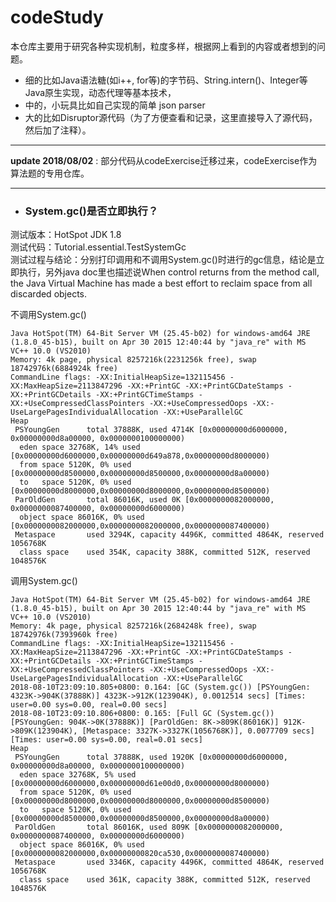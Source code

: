 # codeStudy  
   
本仓库主要用于研究各种实现机制，粒度多样，根据网上看到的内容或者想到的问题。  

 - 细的比如Java语法糖(如i++, for等)的字节码、String.intern()、Integer等Java原生实现，动态代理等基本技术，  
 - 中的，小玩具比如自己实现的简单 json parser  
 - 大的比如Disruptor源代码（为了方便查看和记录，这里直接导入了源代码，然后加了注释）。   
 ----
**update 2018/08/02** : 部分代码从codeExercise迁移过来，codeExercise作为算法题的专用仓库。   

-----

+ ### System.gc()是否立即执行？  
测试版本：HotSpot JDK 1.8  
测试代码：Tutorial.essential.TestSystemGc  
测试过程与结论：分别打印调用和不调用System.gc()时进行的gc信息，结论是立即执行，另外java doc里也描述说When control returns from the method call, the Java Virtual Machine has made a best effort to reclaim space from all discarded objects.  
  
不调用System.gc()  
```
Java HotSpot(TM) 64-Bit Server VM (25.45-b02) for windows-amd64 JRE (1.8.0_45-b15), built on Apr 30 2015 12:40:44 by "java_re" with MS VC++ 10.0 (VS2010)
Memory: 4k page, physical 8257216k(2231256k free), swap 18742976k(6884924k free)
CommandLine flags: -XX:InitialHeapSize=132115456 -XX:MaxHeapSize=2113847296 -XX:+PrintGC -XX:+PrintGCDateStamps -XX:+PrintGCDetails -XX:+PrintGCTimeStamps -XX:+UseCompressedClassPointers -XX:+UseCompressedOops -XX:-UseLargePagesIndividualAllocation -XX:+UseParallelGC 
Heap
 PSYoungGen      total 37888K, used 4714K [0x00000000d6000000, 0x00000000d8a00000, 0x0000000100000000)
  eden space 32768K, 14% used [0x00000000d6000000,0x00000000d649a878,0x00000000d8000000)
  from space 5120K, 0% used [0x00000000d8500000,0x00000000d8500000,0x00000000d8a00000)
  to   space 5120K, 0% used [0x00000000d8000000,0x00000000d8000000,0x00000000d8500000)
 ParOldGen       total 86016K, used 0K [0x0000000082000000, 0x0000000087400000, 0x00000000d6000000)
  object space 86016K, 0% used [0x0000000082000000,0x0000000082000000,0x0000000087400000)
 Metaspace       used 3294K, capacity 4496K, committed 4864K, reserved 1056768K
  class space    used 354K, capacity 388K, committed 512K, reserved 1048576K
```
调用System.gc()  
```
Java HotSpot(TM) 64-Bit Server VM (25.45-b02) for windows-amd64 JRE (1.8.0_45-b15), built on Apr 30 2015 12:40:44 by "java_re" with MS VC++ 10.0 (VS2010)
Memory: 4k page, physical 8257216k(2684248k free), swap 18742976k(7393960k free)
CommandLine flags: -XX:InitialHeapSize=132115456 -XX:MaxHeapSize=2113847296 -XX:+PrintGC -XX:+PrintGCDateStamps -XX:+PrintGCDetails -XX:+PrintGCTimeStamps -XX:+UseCompressedClassPointers -XX:+UseCompressedOops -XX:-UseLargePagesIndividualAllocation -XX:+UseParallelGC 
2018-08-10T23:09:10.805+0800: 0.164: [GC (System.gc()) [PSYoungGen: 4323K->904K(37888K)] 4323K->912K(123904K), 0.0012514 secs] [Times: user=0.00 sys=0.00, real=0.00 secs] 
2018-08-10T23:09:10.806+0800: 0.165: [Full GC (System.gc()) [PSYoungGen: 904K->0K(37888K)] [ParOldGen: 8K->809K(86016K)] 912K->809K(123904K), [Metaspace: 3327K->3327K(1056768K)], 0.0077709 secs] [Times: user=0.00 sys=0.00, real=0.01 secs] 
Heap
 PSYoungGen      total 37888K, used 1920K [0x00000000d6000000, 0x00000000d8a00000, 0x0000000100000000)
  eden space 32768K, 5% used [0x00000000d6000000,0x00000000d61e00d0,0x00000000d8000000)
  from space 5120K, 0% used [0x00000000d8000000,0x00000000d8000000,0x00000000d8500000)
  to   space 5120K, 0% used [0x00000000d8500000,0x00000000d8500000,0x00000000d8a00000)
 ParOldGen       total 86016K, used 809K [0x0000000082000000, 0x0000000087400000, 0x00000000d6000000)
  object space 86016K, 0% used [0x0000000082000000,0x00000000820ca530,0x0000000087400000)
 Metaspace       used 3346K, capacity 4496K, committed 4864K, reserved 1056768K
  class space    used 361K, capacity 388K, committed 512K, reserved 1048576K

```
